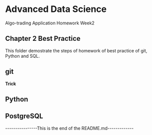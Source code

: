 # Advanced Data Science 
Algo-trading Application Homework Week2

## Chapter 2 Best Practice


This folder demostrate the steps of homework of best practice of git, Python and SQL. 

## git




**Trick**



## Python



## PostgreSQL


----------------This is the end of the README.md-------------

